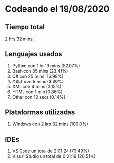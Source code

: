 # Codeando el 19/08/2020

## Tiempo total
2 hrs 32 mins.

## Lenguajes usados
1. Python con 1 hr 19 mins (52.07%)
1. Bash con 35 mins (23.41%)
1. C# con 25 mins (16.98%)
1. XSLT con 5 mins (3.39%)
1. XML con 4 mins (3.15%)
1. HTML con 1 min (0.86%)
1. Other con 12 secs (0.14%)

## Plataformas utilizadas
1. Windows con 2 hrs 32 mins (100.0%)

## IDEs
1. VS Code un total de 2:01:24 (79.49%)
1. Visual Studio un total de 0:31:19 (20.51%)
